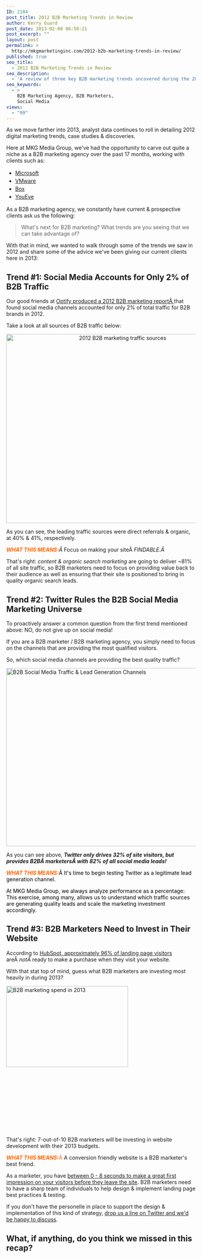 ```yaml
---
ID: 2104
post_title: 2012 B2B Marketing Trends in Review
author: Kerry Guard
post_date: 2013-02-08 06:50:21
post_excerpt: ""
layout: post
permalink: >
  http://mkgmarketinginc.com/2012-b2b-marketing-trends-in-review/
published: true
seo_title:
  - 2012 B2B Marketing Trends in Review
seo_description:
  - 'A review of three key B2B marketing trends uncovered during the 2012 calendar year: referral sources, the role of social media & the value of a good website.'
seo_keywords:
  - >
    B2B Marketing Agency, B2B Marketers,
    Social Media
views:
  - "99"
---
```

As we move farther into 2013, analyst data continues to roll in detailing 2012 digital marketing trends, case studies &amp; discoveries.

Here at MKG Media Group, we've had the opportunity to carve out quite a niche as a B2B marketing agency over the past 17 months, working with clients such as:
<ul>
	<li><a href="http://microsoft.com" target="_blank"><span style="line-height: 1.5em;">Microsoft</span></a></li>
	<li><a href="http://vmware.com" target="_blank"><span style="line-height: 1.5em;">VMware</span></a></li>
	<li><a href="http://box.com" target="_blank"><span style="line-height: 1.5em;">Box</span></a></li>
	<li><a href="http://youeye.com" target="_blank"><span style="line-height: 1.5em;">YouEye</span></a></li>
</ul>
As a B2B marketing agency, we constantly have current &amp; prospective clients ask us the following:
<blockquote>What's next for B2B marketing? What trends are you seeing that we can take advantage of?</blockquote>
With that in mind, we wanted to walk through some of the trends we saw in 2012 and share some of the advice we've been giving our current clients here in 2013:
<h2>Trend #1: Social Media Accounts for Only 2% of B2B Traffic</h2>
Our good friends at <a href="http://www.optify.net/wp-content/uploads/2013/01/Optify-2012-B2B-Marketing-Benchmark-Report.pdf" target="_blank">Optify produced a 2012 B2B marketing reportÂ </a>that found social media channels accounted for only 2% of total traffic for B2B brands in 2012.

Take a look at all sources of B2B traffic below:
<p style="text-align: center;"><a href="http://mkgmediagroup.com/wp-content/uploads/2013/02/2012-B2B-Traffic-Sources.jpeg"><img class=" wp-image-2106 aligncenter" alt="2012 B2B marketing traffic sources" src="http://mkgmediagroup.com/wp-content/uploads/2013/02/2012-B2B-Traffic-Sources.jpeg" width="603" height="502" /></a></p>
As you can see, the leading traffic sources were direct referrals &amp; organic, at 40% &amp; 41%, respectively.

<em><strong><span style="color: #ff6600;">WHAT THIS MEANS:</span></strong>Â </em>Focus on making your siteÂ <em>FINDABLE.Â </em>

That's right: <em>content &amp; organic search marketing</em> are going to deliver ~81% of all site traffic, so B2B marketers need to focus on providing value back to their audience as well as ensuring that their site is positioned to bring in quality organic search leads.
<h2>Trend #2: Twitter Rules the B2B Social Media Marketing Universe</h2>
To proactively answer a common question from the first trend mentioned above: NO, do not give up on social media!

If you are a B2B marketer / B2B marketing agency, you simply need to focus on the channels that are providing the most qualified visitors.

So, which social media channels are providing the best quality traffic?

<a href="http://mkgmediagroup.com/wp-content/uploads/2013/02/B2B-Traffic-and-Lead-Gen.png"><img class="wp-image-2108 aligncenter" alt="B2B Social Media Traffic &amp; Lead Generation Channels" src="http://mkgmediagroup.com/wp-content/uploads/2013/02/B2B-Traffic-and-Lead-Gen.png" width="747" height="473" /></a>

As you can see above, <em><strong>Twitter only drives 32% of site visitors, but provides B2BÂ marketersÂ with 82% of all social media leads!</strong></em>

<span style="color: #ff6600;"><em><strong>WHAT THIS MEANS:</strong></em><span style="color: #000000;">Â It's time to begin testing Twitter as a legitimate lead generation channel.</span></span>

<span style="color: #ff6600;"><span style="color: #000000;">At MKG Media Group, we always analyze performance as a percentage: This exercise, among many, allows us to understand which traffic sources are generating quality leads and scale the marketing investment accordingly.</span></span>
<h2>Trend #3: B2B Marketers Need to Invest in Their Website</h2>
According to <a href="http://blog.hubspot.com/blog/tabid/6307/bid/31097/12-Critical-Elements-Every-Homepage-Must-Have-Infographic.aspx" target="_blank">HubSpot, approximately 96% of landing page visitors</a> areÂ <em>notÂ </em>ready to make a purchase when they visit your website.

With that stat top of mind, guess what B2B marketers are investing most heavily in during 2013?

<a href="http://mkgmediagroup.com/wp-content/uploads/2013/02/Digital-Marketing-Tactical-Spend-2013.gif"><img class="alignleft size-full wp-image-2110" alt="B2B marketing spend in 2013" src="http://mkgmediagroup.com/wp-content/uploads/2013/02/Digital-Marketing-Tactical-Spend-2013.gif" width="324" height="215" /></a>

&nbsp;

&nbsp;

&nbsp;

&nbsp;

&nbsp;
<h2></h2>
That's right: 7-out-of-10 B2B marketers will be investing in website development with their 2013 budgets.

<span style="color: #ff6600;"><em><strong>WHAT THIS MEANS:</strong></em>Â </span>A conversion friendly website is a B2B marketer's best friend.

As a marketer, you have <a href="http://blog.kissmetrics.com/what-converting-websites-do/" target="_blank">between 0 - 8 seconds to make a great first impression on your visitors before they leave the site</a>. B2B marketers need to have a sharp team of individuals to help design &amp; implement landing page best practices &amp; testing.

If you don't have the personelle in place to support the design &amp; implementation of this kind of strategy, <a href="http://twitter.com/mkgmediagroup" target="_blank">drop us a line on Twitter and we'd be happy to discuss</a>.
<h2>What, if anything, do you think we missed in this recap?</h2>
&nbsp;